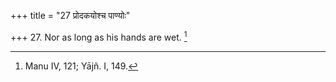 +++
title = "27 प्रोदकयोश्च पाण्योः"

+++
27. Nor as long as his hands are wet. [^19] 


[^19]:  Manu IV, 121; Yājñ. I, 149.
